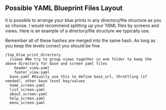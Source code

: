 Possible YAML Blueprint Files Layout
----

It is possible to arrange your blue prints in any directory/file structure as you so choose.  I would recommend splitting
up your YAML files by screens and views.  Here is an example of a directory/file structure we typically use.

Remember all of these hashes are merged into the same hash.  As long as you keep the levels correct you should be fine.
```
/top_blue_print_directory
  /views #We try to group views together in one folder to keep the above directory for base and screen yaml files
    header_view.yaml
    footer_view.yaml
  base.yaml #Usually use this to define base_url, throttling (if needed), other base level key/values
  home_screen.yaml
  list_screen.yaml
  about_screen.yaml
  help_screen.yaml
  menu_screen.yaml
```